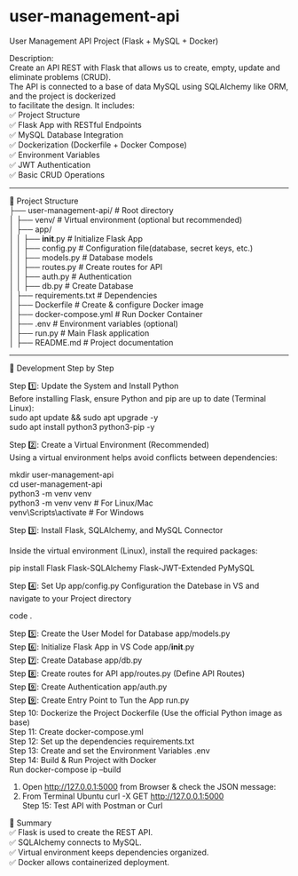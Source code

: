 # user-management-api  
User Management API Project (Flask + MySQL + Docker)  

Description:  
Create an API REST with Flask that allows us to create, empty, update and eliminate problems (CRUD).   
The API is connected to a base of data MySQL using SQLAlchemy like ORM, and the project is dockerized   
to facilitate the design.
It includes:  
✅ Project Structure  
✅ Flask App with RESTful Endpoints  
✅ MySQL Database Integration  
✅ Dockerization (Dockerfile + Docker Compose)  
✅ Environment Variables  
✅ JWT Authentication  
✅ Basic CRUD Operations  
__________________________________________________________________________________________________
📂 Project Structure  
├── user-management-api/       # Root directory  
│   ├── venv/                  # Virtual environment (optional but recommended)  
│   ├── app/                               
│   │   ├── __init__.py        # Initialize Flask App  
│   │   ├── config.py          # Configuration file(database, secret keys, etc.)  
│   │   ├── models.py          # Database models   
│   │   ├── routes.py          # Create routes for API  
│   │   ├── auth.py            # Authentication  
│   │   ├── db.py              # Create Database  
│   ├── requirements.txt       # Dependencies  
│   ├── Dockerfile             # Create & configure Docker image   
│   ├── docker-compose.yml     # Run Docker Container  
│   ├── .env                   # Environment variables (optional)  
│   ├── run.py                 # Main Flask application  
│   ├── README.md              # Project documentation   
___________________________________________________________________________________________________
🚀 Development Step by Step  

Step 1️⃣: Update the System and Install Python  
Before installing Flask, ensure Python and pip are up to date (Terminal Linux):   
sudo apt update && sudo apt upgrade -y  
sudo apt install python3 python3-pip -y  

Step 2️⃣: Create a Virtual Environment (Recommended)  
Using a virtual environment helps avoid conflicts between dependencies:  

mkdir user-management-api  
cd user-management-api  
python3 -m venv venv  
python3 -m venv venv      # For Linux/Mac  
venv\Scripts\activate     # For Windows  

Step 3️⃣: Install Flask, SQLAlchemy, and MySQL Connector  

Inside the virtual environment (Linux), install the required packages:  

pip install Flask Flask-SQLAlchemy Flask-JWT-Extended PyMySQL  

Step 4️⃣:  Set Up app/config.py Configuration the Datebase  in VS and navigate to your Project directory  

code .

Step 5️⃣:  Create the User Model for Database app/models.py  
Step 6️⃣:  Initialize Flask App in VS Code app/__init__.py    
Step 7️⃣:  Create Database app/db.py  
Step 8️⃣:  Create routes for API app/routes.py (Define API Routes)  
Step 9️⃣:  Create Authentication app/auth.py   
Step 9️⃣:  Create Entry Point to Tun the App run.py  
Step 10:  Dockerize the Project  Dockerfile (Use the official Python image as base)  
Step 11: Create docker-compose.yml  
Step 12:  Set up the dependencies requirements.txt   
Step 13:  Create and set the Environment Variables .env       
Step 14: Build & Run Project with Docker    
Run  docker-compose ip –build  
1.	Open http://127.0.0.1:5000  from Browser & check the JSON message:   
2.	From Terminal Ubuntu curl -X GET http://127.0.0.1:5000  
Step 15: Test API with Postman or Curl  

🔹 Summary  
✅ Flask is used to create the REST API.  
✅ SQLAlchemy connects to MySQL.  
✅ Virtual environment keeps dependencies organized.  
✅ Docker allows containerized deployment.  
